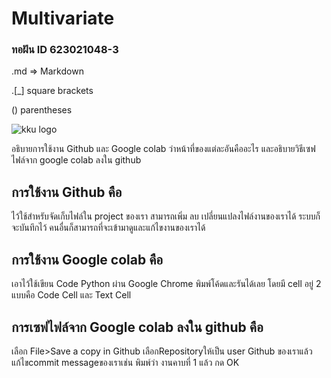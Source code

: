 # Multivariate

### ทอฝัน ID 623021048-3

.md => Markdown

.[_] square brackets

 () parentheses
 
 ![kku logo](20210111162909_1.png)
 
อธิบายการใช้งาน Github และ Google colab ว่าหน้าที่ของแต่ละอันคืออะไร และอธิบายวิธีเซฟไฟล์จาก google colab ลงใน github


## การใช้งาน Github คือ 
ไว้ใช้สำหรับจัดเก็บไฟล์ใน project ของเรา สามารถเพิ่ม ลบ เปลี่ยนแปลงไฟล์งานของเราได้ ระบบก็จะบันทึกไว้ คนอื่นก็สามารถที่จะเข้ามาดูและแก้ไขงานของเราได้

## การใช้งาน Google colab คือ 
เอาไว้ใช้เขียน Code Python ผ่าน Google Chrome พิมพ์โค้ดและรันได้เลย โดยมี cell อยู่ 2 แบบคือ Code Cell และ Text Cell

## การเซฟไฟล์จาก Google colab ลงใน github คือ
เลือก File>Save a copy in Github เลือกRepositoryให้เป็น user Github ของเราแล้ว แก้ไขcommit messageของเราเช่น พิมพ์ว่า งานคาบที่ 1 แล้ว กด OK
